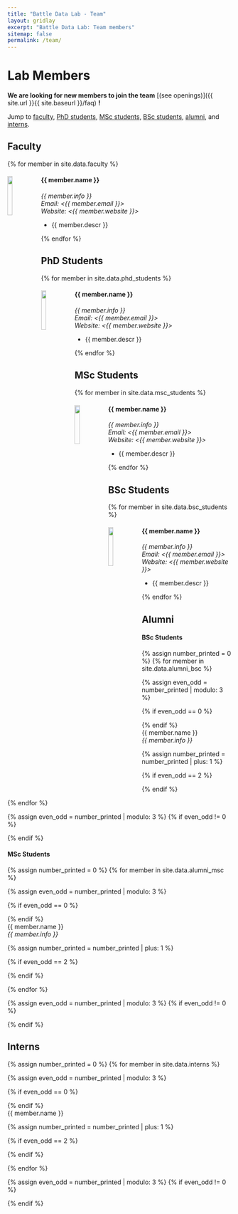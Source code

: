 ```yaml
---
title: "Battle Data Lab - Team"
layout: gridlay
excerpt: "Battle Data Lab: Team members"
sitemap: false
permalink: /team/
---
```


# Lab Members

**We are looking for new members to join the team** [(see openings)]({{ site.url }}{{ site.baseurl }}/faq) **!**

Jump to [faculty](#faculty), [PhD students](#phd-students), [MSc students](#msc-students), [BSc students](#bsc-students), [alumni](#alumni), and [interns](#interns).

## Faculty

{% for member in site.data.faculty %}

<div class="clearfix teamdiv">
  <img src="{{ site.url }}{{ site.baseurl }}/images/teampic/{{ member.photo }}" class="img-responsive" width="15%" style="float: left" />
  <h4>{{ member.name }}</h4>
  <i>{{ member.info }}<br>Email: <{{ member.email }}><br>Website: <{{ member.website }}></i>
  <ul style="overflow: hidden">

  <li> {{ member.descr }} </li>

  </ul>
</div>

{% endfor %}

## PhD Students

{% for member in site.data.phd_students %}

<div class="clearfix teamdiv">
<img src="{{ site.url }}{{ site.baseurl }}/images/teampic/{{ member.photo }}" class="img-responsive" width="15%" style="float: left" />
  <h4>{{ member.name }}</h4>
  <i>{{ member.info }}<br>Email: <{{ member.email }}><br>Website: <{{ member.website }}></i>
  <ul style="overflow: hidden">
  <li> {{ member.descr }} </li>

  </ul>
</div>

{% endfor %}

## MSc Students

{% for member in site.data.msc_students %}

<div class="clearfix teamdiv">
<img src="{{ site.url }}{{ site.baseurl }}/images/teampic/{{ member.photo }}" class="img-responsive" width="15%" style="float: left" />
  <h4>{{ member.name }}</h4>
  <i>{{ member.info }}<br>Email: <{{ member.email }}><br>Website: <{{ member.website }}></i>
  <ul style="overflow: hidden">
  <li> {{ member.descr }} </li>

  </ul>
</div>

{% endfor %}

## BSc Students

{% for member in site.data.bsc_students %}

<div class="clearfix teamdiv">
<img src="{{ site.url }}{{ site.baseurl }}/images/teampic/{{ member.photo }}" class="img-responsive" width="15%" style="float: left" />
  <h4>{{ member.name }}</h4>
  <i>{{ member.info }}<br>Email: <{{ member.email }}><br>Website: <{{ member.website }}></i>
  <ul style="overflow: hidden">
  <li> {{ member.descr }} </li>

  </ul>
</div>

{% endfor %}

## Alumni

<!-- bsc alumni -->

<h4>BSc Students</h4>
{% assign number_printed = 0 %}
{% for member in site.data.alumni_bsc %}

{% assign even_odd = number_printed | modulo: 3 %}

{% if even_odd == 0 %}

<div class="row">
{% endif %}

<div class="col-sm-4 clearfix">
  {{ member.name }} <br>
  <i>{{ member.info }}</i>
</div>

{% assign number_printed = number_printed | plus: 1 %}

{% if even_odd == 2 %}

</div>
{% endif %}

{% endfor %}

{% assign even_odd = number_printed | modulo: 3 %}
{% if even_odd != 0 %}

</div>
{% endif %}

<!-- master alumni -->

<h4>MSc Students</h4>
{% assign number_printed = 0 %}
{% for member in site.data.alumni_msc %}

{% assign even_odd = number_printed | modulo: 3 %}

{% if even_odd == 0 %}

<div class="row">
{% endif %}

<div class="col-sm-4 clearfix">
  {{ member.name }} <br>
  <i>{{ member.info }}</i>
</div>

{% assign number_printed = number_printed | plus: 1 %}

{% if even_odd == 2 %}

</div>
{% endif %}

{% endfor %}

{% assign even_odd = number_printed | modulo: 3 %}
{% if even_odd != 0 %}

</div>
{% endif %}

<!-- phd alumni -->

<!-- <h4>PhD Students</h4>
{% assign number_printed = 0 %}
{% for member in site.data.alumni_phd %}

{% assign even_odd = number_printed | modulo: 3 %}

{% if even_odd == 0 %}

<div class="row">
{% endif %}

<div class="col-sm-4 clearfix">
  {{ member.name }} <br>
  <i>{{ member.info }}</i>
</div>

{% assign number_printed = number_printed | plus: 1 %}

{% if even_odd == 2 %}

</div>
{% endif %}

{% endfor %}

{% assign even_odd = number_printed | modulo: 3 %}
{% if even_odd != 0 %}

</div>
{% endif %} -->

<!-- interns -->

## Interns

{% assign number_printed = 0 %}
{% for member in site.data.interns %}

{% assign even_odd = number_printed | modulo: 3 %}

{% if even_odd == 0 %}

<div class="row">
{% endif %}

<div class="col-sm-4 clearfix">
  {{ member.name }}
</div>

{% assign number_printed = number_printed | plus: 1 %}

{% if even_odd == 2 %}

</div>
{% endif %}

{% endfor %}

{% assign even_odd = number_printed | modulo: 3 %}
{% if even_odd != 0 %}

</div>
{% endif %}
